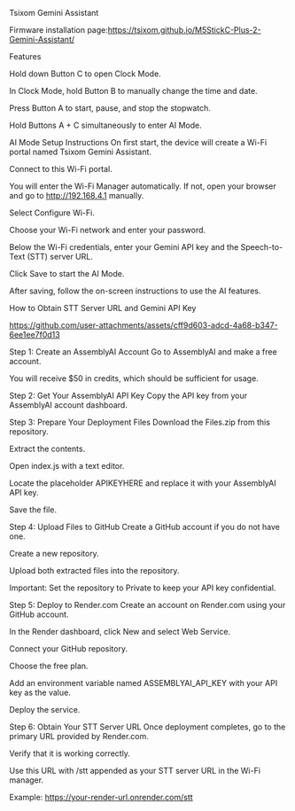Tsixom Gemini Assistant

Firmware installation page:https://tsixom.github.io/M5StickC-Plus-2-Gemini-Assistant/

Features

Hold down Button C to open Clock Mode.

In Clock Mode, hold Button B to manually change the time and date.

Press Button A to start, pause, and stop the stopwatch.

Hold Buttons A + C simultaneously to enter AI Mode.

AI Mode Setup Instructions
On first start, the device will create a Wi-Fi portal named Tsixom Gemini Assistant.

Connect to this Wi-Fi portal.

You will enter the Wi-Fi Manager automatically. If not, open your browser and go to http://192.168.4.1 manually.

Select Configure Wi-Fi.

Choose your Wi-Fi network and enter your password.

Below the Wi-Fi credentials, enter your Gemini API key and the Speech-to-Text (STT) server URL.

Click Save to start the AI Mode.

After saving, follow the on-screen instructions to use the AI features.

How to Obtain STT Server URL and Gemini API Key

https://github.com/user-attachments/assets/cff9d603-adcd-4a68-b347-6ee1ee7f0d13

Step 1: Create an AssemblyAI Account
Go to AssemblyAI and make a free account.

You will receive $50 in credits, which should be sufficient for usage.

Step 2: Get Your AssemblyAI API Key
Copy the API key from your AssemblyAI account dashboard.

Step 3: Prepare Your Deployment Files
Download the Files.zip from this repository.

Extract the contents.

Open index.js with a text editor.

Locate the placeholder APIKEYHERE and replace it with your AssemblyAI API key.

Save the file.

Step 4: Upload Files to GitHub
Create a GitHub account if you do not have one.

Create a new repository.

Upload both extracted files into the repository.

Important: Set the repository to Private to keep your API key confidential.

Step 5: Deploy to Render.com
Create an account on Render.com using your GitHub account.

In the Render dashboard, click New and select Web Service.

Connect your GitHub repository.

Choose the free plan.

Add an environment variable named ASSEMBLYAI_API_KEY with your API key as the value.

Deploy the service.

Step 6: Obtain Your STT Server URL
Once deployment completes, go to the primary URL provided by Render.com.

Verify that it is working correctly.

Use this URL with /stt appended as your STT server URL in the Wi-Fi manager.

Example: https://your-render-url.onrender.com/stt
